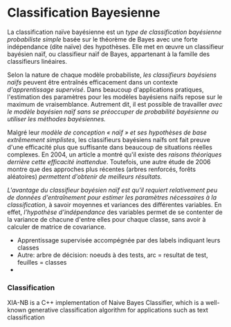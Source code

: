 # Classification Bayesienne

La classification naïve bayésienne est un _type de classification bayésienne probabiliste simple_ basée sur le théorème de Bayes avec une forte indépendance (dite naïve) des hypothèses. Elle met en œuvre un classifieur bayésien naïf, ou classifieur naïf de Bayes, appartenant à la famille des classifieurs linéaires.

Selon la nature de chaque modèle probabiliste, _les classifieurs bayésiens naïfs_ peuvent être entraînés efficacement dans un contexte _d'apprentissage supervisé_.
Dans beaucoup d'applications pratiques, l'estimation des paramètres pour les modèles bayésiens naïfs repose sur le maximum de vraisemblance. Autrement dit, il est possible de travailler _avec le modèle bayésien naïf sans se préoccuper de probabilité bayésienne ou utiliser les méthodes bayésiennes._

Malgré leur _modèle de conception « naïf » et ses hypothèses de base extrêmement simplistes_, les classifieurs bayésiens naïfs ont fait preuve d'une efficacité plus que suffisante dans beaucoup de situations réelles complexes. En 2004, un article a montré qu'il existe des _raisons théoriques derrière cette efficacité inattendue_. Toutefois, une autre étude de 2006 montre que des approches plus récentes (arbres renforcés, forêts aléatoires) _permettent d'obtenir de meilleurs résultats._

_L'avantage du classifieur bayésien naïf est qu'il requiert relativement peu de données d'entraînement pour estimer les paramètres nécessaires à la classification_, à savoir moyennes et variances des différentes variables.
En effet, _l'hypothèse d'indépendance_ des variables permet de se contenter de la variance de chacune d'entre elles pour chaque classe, sans avoir à calculer de matrice de covariance.

- Apprentissage supervisée accompégnée par des labels indiquant leurs classes
- Autre: arbre de décision: noeuds à des tests, arc = resultat de test, feuilles = classes
-

### Classification

XIA-NB is a C++ implementation of Naive Bayes Classifier, which is a well-known generative classification algorithm for applications such as text classification
